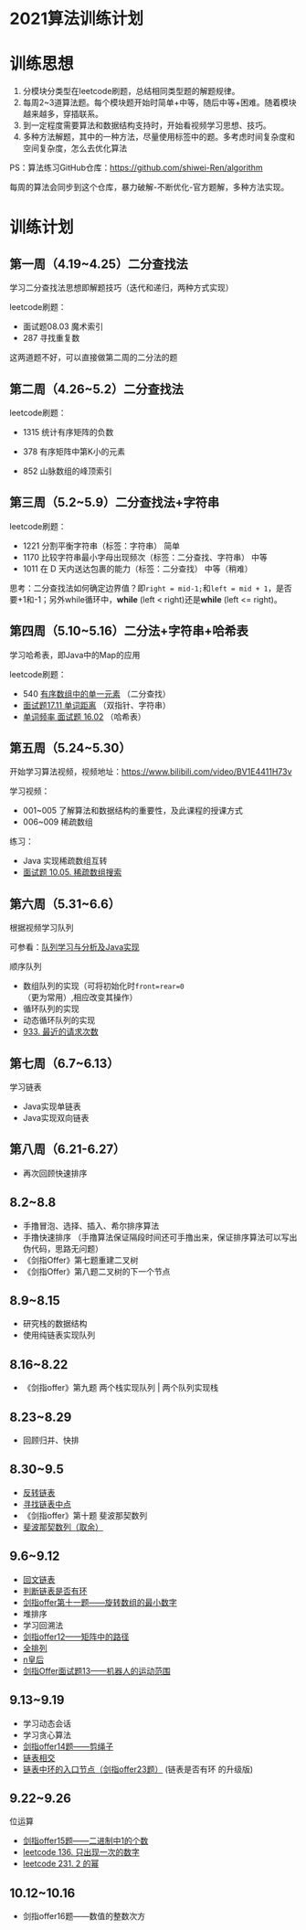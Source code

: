 # **2021算法训练计划**

# **训练思想**

1. 分模块分类型在leetcode刷题，总结相同类型题的解题规律。
2. 每周2~3道算法题。每个模块题开始时简单+中等，随后中等+困难。随着模块越来越多，穿插联系。
3. 到一定程度需要算法和数据结构支持时，开始看视频学习思想、技巧。
4. 多种方法解题，其中的一种方法，尽量使用标签中的题。多考虑时间复杂度和空间复杂度，怎么去优化算法



PS：算法练习GitHub仓库：https://github.com/shiwei-Ren/algorithm

每周的算法会同步到这个仓库，暴力破解-不断优化-官方题解，多种方法实现。



# **训练计划**

## **第一周（4.19~4.25）二分查找法**

学习二分查找法思想即解题技巧（迭代和递归，两种方式实现）

leetcode刷题：

- 面试题08.03 魔术索引
- 287 寻找重复数

这两道题不好，可以直接做第二周的二分法的题



## **第二周（4.26~5.2）二分查找法**

leetcode刷题：

- 1315 统计有序矩阵的负数
- 378 有序矩阵中第K小的元素

- 852 山脉数组的峰顶索引



## **第三周（5.2~5.9）二分查找法+字符串**

leetcode刷题：

- 1221         分割平衡字符串（标签：字符串）  简单
- 1170       比较字符串最小字母出现频次（标签：二分查找、字符串） 中等
- 1011       在 D 天内送达包裹的能力（标签：二分查找） 中等（稍难）



思考：二分查找法如何确定边界值？即`right = mid-1;`和`left = mid + 1`，是否要+1和-1；另外while循环中，**while** (left < right)还是**while** (left <= right)。



## **第四周（5.10~5.16）二分法+字符串+哈希表**

学习哈希表，即Java中的Map的应用

leetcode刷题：

- 540     [有序数组中的单一元素](https://leetcode-cn.com/problems/single-element-in-a-sorted-array/) （二分查找）   
- [面试题17.11 单词距离](https://leetcode-cn.com/problems/find-closest-lcci/)    （双指针、字符串）     
- [单词频率 面试题 16.02](https://leetcode-cn.com/problems/words-frequency-lcci/)	（哈希表） 



## **第五周（5.24~5.30）**

开始学习算法视频，视频地址：https://www.bilibili.com/video/BV1E4411H73v

学习视频：

- 001~005 了解算法和数据结构的重要性，及此课程的授课方式
- 006~009 稀疏数组

练习：

- Java 实现稀疏数组互转
- [面试题 10.05. 稀疏数组搜索](https://leetcode-cn.com/problems/sparse-array-search-lcci/) 

## **第六周（5.31~6.6）**

根据视频学习队列

可参看：[队列学习与分析及Java实现](../src/datastructure/queue)

顺序队列
- 数组队列的实现（可将初始化时`front=rear=0`（更为常用）,相应改变其操作）
- 循环队列的实现
- 动态循环队列的实现
- [933. 最近的请求次数](https://leetcode-cn.com/problems/number-of-recent-calls/) 

## **第七周（6.7~6.13）**

学习链表
- Java实现单链表
- Java实现双向链表

## **第八周（6.21-6.27）**
- 再次回顾快速排序

## 8.2~8.8
- 手撸冒泡、选择、插入、希尔排序算法
- 手撸快速排序
（手撸算法保证隔段时间还可手撸出来，保证排序算法可以写出伪代码，思路无问题）
- 《剑指Offer》第七题重建二叉树
- 《剑指Offer》第八题二叉树的下一个节点

## 8.9~8.15
- 研究栈的数据结构
- 使用纯链表实现队列

## 8.16~8.22
- 《剑指offer》第九题 两个栈实现队列 | 两个队列实现栈

## 8.23~8.29
- 回顾归并、快排

## 8.30~9.5
-  [反转链表](https://leetcode-cn.com/problems/reverse-linked-list/)
-  [寻找链表中点](https://leetcode-cn.com/problems/middle-of-the-linked-list/)
- 《剑指offer》第十题 斐波那契数列
- [斐波那契数列（取余）](https://leetcode-cn.com/problems/fei-bo-na-qi-shu-lie-lcof/)

## 9.6~9.12
- [回文链表](https://leetcode-cn.com/problems/palindrome-linked-list/)
- [判断链表是否有环](https://leetcode-cn.com/problems/linked-list-cycle/)
- [剑指offer第十一题——旋转数组的最小数字](https://leetcode-cn.com/problems/xuan-zhuan-shu-zu-de-zui-xiao-shu-zi-lcof/)
- 堆排序
- 学习回溯法
- [剑指offer12——矩阵中的路径](https://leetcode-cn.com/problems/ju-zhen-zhong-de-lu-jing-lcof/)
- [全排列](https://leetcode-cn.com/problems/permutations/)
- [n皇后](https://leetcode-cn.com/problems/n-queens/)
- [剑指Offer面试题13——机器人的运动范围](https://leetcode-cn.com/problems/ji-qi-ren-de-yun-dong-fan-wei-lcof/)

## 9.13~9.19
- 学习动态会话
- 学习贪心算法
- [剑指offer14题——剪绳子](https://leetcode-cn.com/problems/jian-sheng-zi-lcof/)
- [链表相交](https://leetcode-cn.com/problems/intersection-of-two-linked-lists/)
- [链表中环的入口节点（剑指offer23题）](https://leetcode-cn.com/problems/c32eOV/) (链表是否有环 的升级版)

## 9.22~9.26
位运算
- [剑指offer15题——二进制中1的个数](https://leetcode-cn.com/problems/er-jin-zhi-zhong-1de-ge-shu-lcof/)
- [leetcode 136. 只出现一次的数字](https://leetcode-cn.com/problems/single-number/)
- [leetcode 231. 2 的幂](https://leetcode-cn.com/problems/power-of-two/)

## 10.12~10.16
- 剑指offer16题——数值的整数次方
